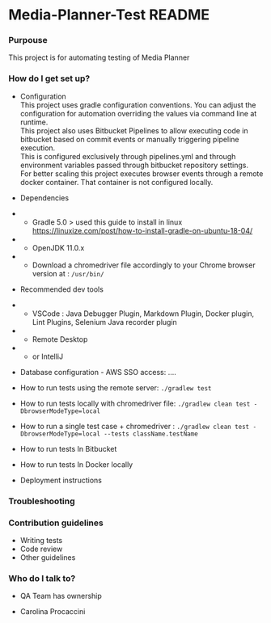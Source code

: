 # Media-Planner-Test README #

### Purpouse ###

This project is for automating testing of Media Planner

### How do I get set up? ###

* Configuration  
This project uses gradle configuration conventions. You can adjust the configuration for automation overriding the values via command line at runtime.  
  This project also uses Bitbucket Pipelines to allow executing code in bitbucket based on commit events or manually triggering pipeline execution.   
  This is configured exclusively through pipelines.yml and through environment variables passed through bitbucket repository settings.  
  For better scaling this project executes browser events through a remote docker container. That container is not configured locally.  
  
    
* Dependencies
* * Gradle 5.0 > used this guide to install in linux https://linuxize.com/post/how-to-install-gradle-on-ubuntu-18-04/
* * OpenJDK 11.0.x  
* * Download a chromedriver file accordingly to your Chrome browser version at : `/usr/bin/`  
    

* Recommended dev tools
* * VSCode : Java Debugger Plugin, Markdown Plugin, Docker plugin, Lint Plugins, Selenium Java recorder plugin
* * Remote Desktop
* * or IntelliJ     
    
    
* Database configuration - AWS SSO access: ....
* How to run tests using the remote server: `./gradlew test ` 
* How to run tests locally with chromedriver file: `./gradlew clean test -DbrowserModeType=local`
* How to run a single test case + chromedriver : `./gradlew clean test -DbrowserModeType=local --tests className.testName`
* How to run tests In Bitbucket
* How to run tests In Docker locally
* Deployment instructions

### Troubleshooting ###

### Contribution guidelines ###

* Writing tests
* Code review
* Other guidelines

### Who do I talk to? ###

* QA Team has ownership  

  
* Carolina Procaccini  
